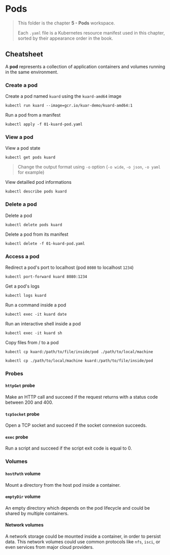 # Pods

> This folder is the chapter **5 - Pods** workspace.
>
> Each `.yaml` file is a Kubernetes resource manifest used in this chapter, sorted by their appearance order in the book.

## Cheatsheet

A **pod** represents a collection of application containers and volumes running in the same environment.

### Create a pod

Create a pod named `kuard` using the `kuard-amd64` image
```
kubectl run kuard --image=gcr.io/kuar-demo/kuard-amd64:1
```

Run a pod from a manifest
```
kubectl apply -f 01-kuard-pod.yaml
```

### View a pod

View a pod state
```
kubectl get pods kuard
```
> Change the output format using `-o` option (`-o wide`, `-o json`, `-o yaml` for example)

View detailled pod informations
```
kubectl describe pods kuard
```

### Delete a pod

Delete a pod
```
kubectl delete pods kuard
```

Delete a pod from its manifest
```
kubectl delete -f 01-kuard-pod.yaml
```

### Access a pod

Redirect a pod's port to localhost (pod `8080` to localhost `1234`)
```
kubectl port-forward kuard 8080:1234
```

Get a pod's logs
```
kubectl logs kuard
```

Run a command inside a pod
```
kubectl exec -it kuard date
```

Run an interactive shell inside a pod
```
kubectl exec -it kuard sh
```

Copy files from / to a pod
```
kubectl cp kuard:/path/to/file/inside/pod ./path/to/local/machine

kubectl cp ./path/to/local/machine kuard:/path/to/file/inside/pod
```

### Probes

#### `httpGet` probe

Make an HTTP call and succeed if the request returns with a status code between 200 and 400.

#### `tcpSocket` probe

Open a TCP socket and succeed if the socket connexion succeeds.

#### `exec` probe

Run a script and succeed if the script exit code is equal to 0.

### Volumes

#### `hostPath` volume

Mount a directory from the host pod inside a container.

#### `emptyDir` volume

An empty directory which depends on the pod lifecycle and could be shared by multiple containers.

#### Network volumes

A network storage could be mounted inside a container, in order to persist data. This network volumes could use common protocols like `nfs`, `isci`, or even services from major cloud providers.
